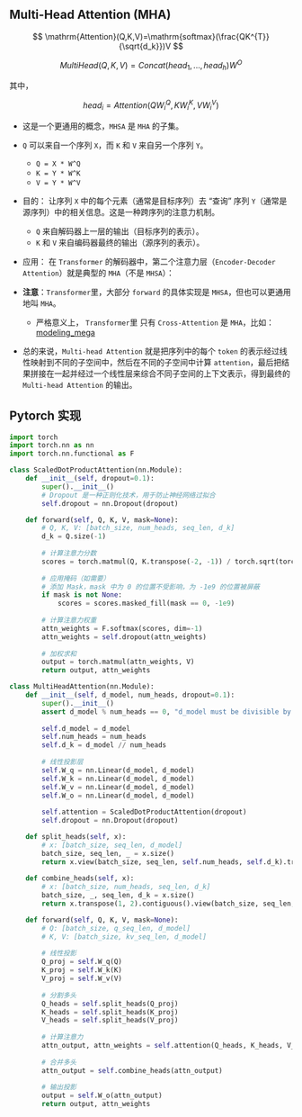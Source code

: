 ## Multi-Head Attention (MHA)

$$
\mathrm{Attention}(Q,K,V)=\mathrm{softmax}(\frac{QK^{T}}{\sqrt{d_k}})V
$$

$$
MultiHead(Q, K, V)=Concat(head_{1},...,head_{h})W^{O}
$$

其中，

$$
head_{i}=Attention(Q W_{i}^{Q}, K W_{i}^{K}, V W_{i}^{V})
$$

- 这是一个更通用的概念，`MHSA` 是 `MHA` 的子集。
- `Q` 可以来自一个序列 `X`，而 `K` 和 `V` 来自另一个序列 `Y`。
    - `Q = X * W^Q`
    - `K = Y * W^K`
    - `V = Y * W^V`
- 目的： 让序列 `X` 中的每个元素（通常是目标序列）去 “查询” 序列 `Y`（通常是源序列）中的相关信息。这是一种跨序列的注意力机制。
    - `Q` 来自解码器上一层的输出（目标序列的表示）。
    - `K` 和 `V` 来自编码器最终的输出（源序列的表示）。
- 应用： 在 `Transformer` 的解码器中，第二个注意力层（`Encoder-Decoder Attention`）就是典型的 `MHA`（不是 `MHSA`）：
- **注意**：`Transformer`里，大部分 `forward` 的具体实现是 `MHSA`，但也可以更通用地叫 `MHA`。
    - 严格意义上， `Transformer`里 只有 `Cross-Attention` 是 `MHA`，比如：[modeling_mega](https://github.com/huggingface/transformers/blob/2c0af41ce5c448f872f3222a75f56030fb2e5a88/src/transformers/models/deprecated/mega/modeling_mega.py#L1270)

- 总的来说，`Multi-head Attention` 就是把序列中的每个 `token` 的表示经过线性映射到不同的子空间中，然后在不同的子空间中计算 `attention`，最后把结果拼接在一起并经过一个线性层来综合不同子空间的上下文表示，得到最终的 `Multi-head Attention` 的输出。

## Pytorch 实现

```python
import torch
import torch.nn as nn
import torch.nn.functional as F

class ScaledDotProductAttention(nn.Module):
    def __init__(self, dropout=0.1):
        super().__init__()
        # Dropout 是一种正则化技术，用于防止神经网络过拟合
        self.dropout = nn.Dropout(dropout)

    def forward(self, Q, K, V, mask=None):
        # Q, K, V: [batch_size, num_heads, seq_len, d_k]
        d_k = Q.size(-1)
        
        # 计算注意力分数
        scores = torch.matmul(Q, K.transpose(-2, -1)) / torch.sqrt(torch.tensor(d_k, dtype=torch.float32))
        
        # 应用掩码（如需要）
        # 添加 Mask，mask 中为 0 的位置不受影响，为 -1e9 的位置被屏蔽
        if mask is not None:
            scores = scores.masked_fill(mask == 0, -1e9)
        
        # 计算注意力权重
        attn_weights = F.softmax(scores, dim=-1)
        attn_weights = self.dropout(attn_weights)
        
        # 加权求和
        output = torch.matmul(attn_weights, V)
        return output, attn_weights

class MultiHeadAttention(nn.Module):
    def __init__(self, d_model, num_heads, dropout=0.1):
        super().__init__()
        assert d_model % num_heads == 0, "d_model must be divisible by num_heads"
        
        self.d_model = d_model
        self.num_heads = num_heads
        self.d_k = d_model // num_heads
        
        # 线性投影层
        self.W_q = nn.Linear(d_model, d_model)
        self.W_k = nn.Linear(d_model, d_model)
        self.W_v = nn.Linear(d_model, d_model)
        self.W_o = nn.Linear(d_model, d_model)
        
        self.attention = ScaledDotProductAttention(dropout)
        self.dropout = nn.Dropout(dropout)

    def split_heads(self, x):
        # x: [batch_size, seq_len, d_model]
        batch_size, seq_len, _ = x.size()
        return x.view(batch_size, seq_len, self.num_heads, self.d_k).transpose(1, 2)
    
    def combine_heads(self, x):
        # x: [batch_size, num_heads, seq_len, d_k]
        batch_size, _, seq_len, d_k = x.size()
        return x.transpose(1, 2).contiguous().view(batch_size, seq_len, self.d_model)

    def forward(self, Q, K, V, mask=None):
        # Q: [batch_size, q_seq_len, d_model]
        # K, V: [batch_size, kv_seq_len, d_model]
        
        # 线性投影
        Q_proj = self.W_q(Q)
        K_proj = self.W_k(K)
        V_proj = self.W_v(V)
        
        # 分割多头
        Q_heads = self.split_heads(Q_proj)
        K_heads = self.split_heads(K_proj)
        V_heads = self.split_heads(V_proj)
        
        # 计算注意力
        attn_output, attn_weights = self.attention(Q_heads, K_heads, V_heads, mask)
        
        # 合并多头
        attn_output = self.combine_heads(attn_output)
        
        # 输出投影
        output = self.W_o(attn_output)
        return output, attn_weights
```
